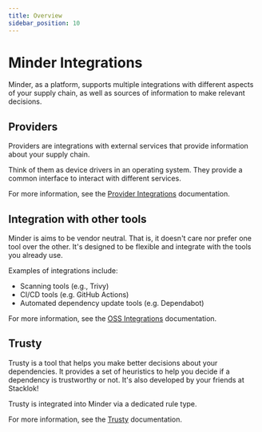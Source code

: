 ```yaml
---
title: Overview
sidebar_position: 10
---
```


# Minder Integrations

Minder, as a platform, supports multiple integrations with different aspects of your supply chain,
as well as sources of information to make relevant decisions.

## Providers

Providers are integrations with external services that provide information about your supply chain.

Think of them as device drivers in an operating system. They provide a common interface to interact with different services.

For more information, see the [Provider Integrations](provider_integrations/github.md) documentation.

## Integration with other tools

Minder is aims to be vendor neutral. That is, it doesn't care nor prefer one tool over the other.
It's designed to be flexible and integrate with the tools you already use.

Examples of integrations include:

- Scanning tools (e.g., Trivy)
- CI/CD tools (e.g. GitHub Actions)
- Automated dependency update tools (e.g. Dependabot)

For more information, see the [OSS Integrations](community_integrations.md) documentation.

## Trusty

Trusty is a tool that helps you make better decisions about your dependencies. It provides a set
of heuristics to help you decide if a dependency is trustworthy or not. It's also developed by
your friends at Stacklok!

Trusty is integrated into Minder via a dedicated rule type.

For more information, see the [Trusty](trusty.md) documentation.
